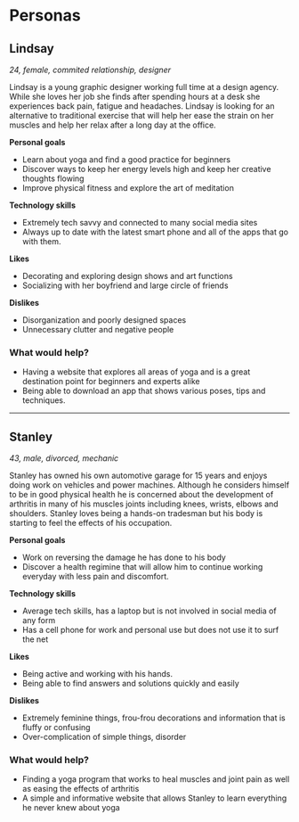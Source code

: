 # Personas

## Lindsay

*24, female, commited relationship, designer*

Lindsay is a young graphic designer working full time at a design agency. While she loves her job she finds after spending hours at a desk she experiences back pain, fatigue and headaches. Lindsay is looking for an alternative to traditional exercise that will help her ease the strain on her muscles and help her relax after a long day at the office.

**Personal goals**

- Learn about yoga and find a good practice for beginners
- Discover ways to keep her energy levels high and keep her creative thoughts flowing
- Improve physical fitness and explore the art of meditation

**Technology skills**

- Extremely tech savvy and connected to many social media sites 
- Always up to date with the latest smart phone and all of the apps that go with them. 

**Likes**

- Decorating and exploring design shows and art functions
- Socializing with her boyfriend and large circle of friends

**Dislikes**

- Disorganization and poorly designed spaces
- Unnecessary clutter and negative people 

### What would help?

- Having a website that explores all areas of yoga and is a great destination point for beginners and experts alike
- Being able to download an app that shows various poses, tips and techniques. 

---

## Stanley

*43, male, divorced, mechanic*

Stanley has owned his own automotive garage for 15 years and enjoys doing work on vehicles and power machines. Although he considers himself to be in good physical health he is concerned about the development of arthritis in many of his muscles joints including knees, wrists, elbows and shoulders. Stanley loves being a hands-on tradesman but his body is starting to feel the effects of his occupation.

**Personal goals**

- Work on reversing the damage he has done to his body
- Discover a health regimine that will allow him to continue working everyday with less pain and discomfort.

**Technology skills**

- Average tech skills, has a laptop but is not involved in social media of any form
- Has a cell phone for work and personal use but does not use it to surf the net 

**Likes**

- Being active and working with his hands. 
- Being able to find answers and solutions quickly and easily

**Dislikes**

- Extremely feminine things, frou-frou decorations and information that is fluffy or confusing
- Over-complication of simple things, disorder 

### What would help?

- Finding a yoga program that works to heal muscles and joint pain as well as easing the effects of arthritis
- A simple and informative website that allows Stanley to learn everything he never knew about yoga